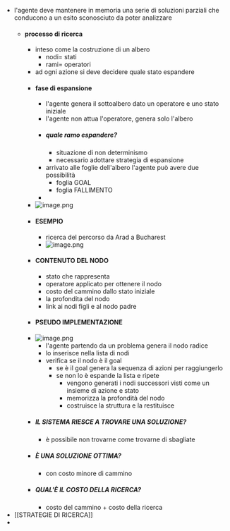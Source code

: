 - l'agente deve mantenere in memoria una serie di soluzioni parziali che conducono a un esito sconosciuto da poter analizzare
	- #### processo di ricerca
		- inteso come la costruzione di un albero
			- nodi= stati
			- rami= operatori
		- ad ogni azione si deve decidere quale stato espandere
		- #### fase di espansione
			- l'agente genera il sottoalbero dato un operatore e uno stato iniziale
			- l'agente non attua l'operatore, genera solo l'albero
			- ##### quale  ramo espandere?
				- situazione di non determinismo
				- necessario adottare strategia di espansione
			- arrivato alle foglie dell'albero l'agente può avere due possibilità
				- foglia GOAL
				- foglia FALLIMENTO
			-
		- ![image.png](../assets/image_1678447395160_0.png)
		- #### ESEMPIO
			- ricerca del percorso da Arad a Bucharest
			- ![image.png](../assets/image_1678447622677_0.png)
		- #### CONTENUTO DEL NODO
			- stato che rappresenta
			- operatore applicato per ottenere il nodo
			- costo del cammino dallo stato iniziale
			- la profondita del nodo
			- link ai nodi figli e al nodo padre
		- #### PSEUDO IMPLEMENTAZIONE
		- ![image.png](../assets/image_1678448256664_0.png)
			- l'agente partendo da un problema genera il nodo radice
			- lo inserisce nella lista di nodi
			- verifica se il nodo è il goal
				- se è il goal genera la sequenza di azioni per raggiungerlo
				- se non lo è espande la lista e ripete
					- vengono generati i nodi successori visti come un insieme di azione e stato
					- memorizza la profondità del nodo
					- costruisce la struttura e la restituisce
		- ##### IL SISTEMA RIESCE A TROVARE UNA SOLUZIONE?
			- è possibile non trovarne come trovarne di sbagliate
		- ##### È UNA SOLUZIONE OTTIMA?
			- con costo minore di cammino
		- ##### QUAL'È IL COSTO DELLA RICERCA?
			- costo del cammino + costo della ricerca
- [[STRATEGIE DI RICERCA]]
-

